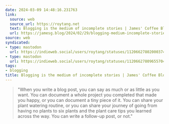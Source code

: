```yaml
---
date: 2024-03-09 14:48:16.231763
link:
  source: web
  source_url: https://roytang.net
  text: Blogging is the medium of incomplete stories | James' Coffee Blog
  url: https://jamesg.blog/2024/02/29/blogging-medium-incomplete-stories/
source: web
syndicated:
- type: mastodon
  url: https://indieweb.social/users/roytang/statuses/112066278020003749
- type: mastodon
  url: https://indieweb.social/users/roytang/statuses/112066278096557043
tags:
- blogging
title: Blogging is the medium of incomplete stories | James' Coffee Blog
---
```


> "When you write a blog post, you can say as much or as little as you want. You can document a whole project you completed that made you happy, or you can document a tiny piece of it. You can share your plant watering routine, or you can share your journey of going from having no plants to six plants and the plant care tips you learned across the way. You can write a follow-up post, or not."